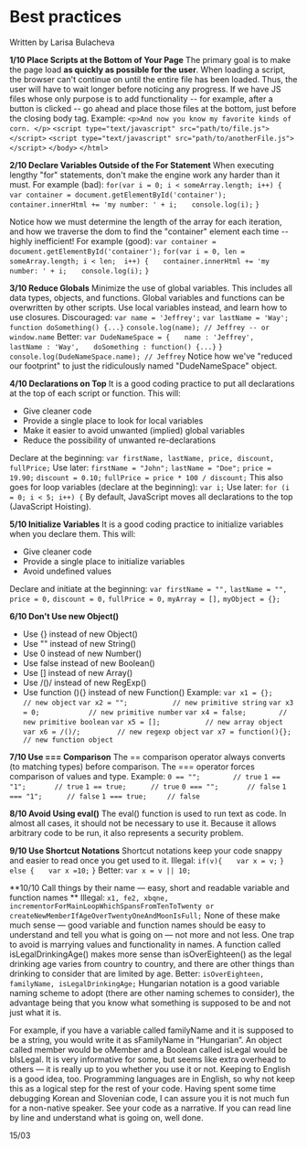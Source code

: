 # Best practices
Written by Larisa Bulacheva

**1/10 Place Scripts at the Bottom of Your Page**
The primary goal is to make the page load **as quickly as possible for the user**. When loading a script, the browser can't continue on until the entire file has been loaded. Thus, the user will have to wait longer before noticing any progress.
If we have JS files whose only purpose is to add functionality -- for example, after a button is clicked -- go ahead and place those files at the bottom, just before the closing body tag. 
Example:
```<p>And now you know my favorite kinds of corn. </p>```
```<script type="text/javascript" src="path/to/file.js"></script>```
```<script type="text/javascript" src="path/to/anotherFile.js"></script>```
```</body>```
```</html>```

**2/10 Declare Variables Outside of the For Statement**
When executing lengthy "for" statements, don't make the engine work any harder than it must. For example (bad):
```for(var i = 0; i < someArray.length; i++) {```
```   var container = document.getElementById('container');```
```   container.innerHtml += 'my number: ' + i;```
```   console.log(i);```
```}```

Notice how we must determine the length of the array for each iteration, and how we traverse the dom to find the "container" element each time -- highly inefficient!
For example (good):
```var container = document.getElementById('container');```
```for(var i = 0, len = someArray.length; i < len;  i++) {```
```   container.innerHtml += 'my number: ' + i;```
```   console.log(i);```
```}```

**3/10 Reduce Globals**
Minimize the use of global variables. This includes all data types, objects, and functions. Global variables and functions can be overwritten by other scripts. Use local variables instead, and learn how to use closures.
Discouraged:
```var name = 'Jeffrey';```
```var lastName = 'Way';```
``` function doSomething() {...}```
```console.log(name); // Jeffrey -- or window.name```
Better:
```var DudeNameSpace = {```
```   name : 'Jeffrey',```
```   lastName : 'Way',```
```   doSomething : function() {...}```
```}```
```console.log(DudeNameSpace.name); // Jeffrey```
Notice how we've "reduced our footprint" to just the ridiculously named "DudeNameSpace" object.

**4/10 Declarations on Top**
It is a good coding practice to put all declarations at the top of each script or function.
This will:
* Give cleaner code
* Provide a single place to look for local variables
* Make it easier to avoid unwanted (implied) global variables
* Reduce the possibility of unwanted re-declarations

Declare at the beginning:
```var firstName, lastName, price, discount, fullPrice;```
Use later:
```firstName = "John";```
```lastName = "Doe";```
```price = 19.90;```
```discount = 0.10;```
```fullPrice = price * 100 / discount;```
This also goes for loop variables (declare at the beginning):
```var i;```
Use later:
```for (i = 0; i < 5; i++) {```
By default, JavaScript moves all declarations to the top (JavaScript Hoisting).

**5/10 Initialize Variables**
It is a good coding practice to initialize variables when you declare them.
This will:
* Give cleaner code
* Provide a single place to initialize variables
* Avoid undefined values

Declare and initiate at the beginning:
```var firstName = "",```
```lastName = "",```
```price = 0,```
```discount = 0,```
```fullPrice = 0,```
```myArray = [],```
```myObject = {};```


**6/10 Don't Use new Object()**
* Use {} instead of new Object()
* Use "" instead of new String()
* Use 0 instead of new Number()
* Use false instead of new Boolean()
* Use [] instead of new Array()
* Use /()/ instead of new RegExp()
* Use function (){} instead of new Function()
Example:
```var x1 = {};           // new object```
```var x2 = "";           // new primitive string```
```var x3 = 0;            // new primitive number```
```var x4 = false;        // new primitive boolean```
```var x5 = [];           // new array object```
```var x6 = /()/;         // new regexp object```
```var x7 = function(){}; // new function object```


**7/10 Use === Comparison**
The == comparison operator always converts (to matching types) before comparison. The === operator forces comparison of values and type.
Example:
```0 == "";        // true```
```1 == "1";       // true```
```1 == true;      // true```
```0 === "";       // false```
```1 === "1";      // false```
```1 === true;     // false```

**8/10 Avoid Using eval()**
The eval() function is used to run text as code. In almost all cases, it should not be necessary to use it. Because it allows arbitrary code to be run, it also represents a security problem.

**9/10 Use Shortcut Notations**
Shortcut notations keep your code snappy and easier to read once you get used to it.
Illegal:
```if(v){```
```   var x = v;```
```} else {```
```   var x =10;```
```}```
Better:
```var x = v || 10;```


**10/10 Call things by their name — easy, short and readable variable and function names
**
Illegal: 
```x1, fe2, xbqne, incrementorForMainLoopWhichSpansFromTenToTwenty or createNewMemberIfAgeOverTwentyOneAndMoonIsFull;```
None of these make much sense — good variable and function names should be easy to understand and tell you what is going on — not more and not less. One trap to avoid is marrying values and functionality in names. A function called isLegalDrinkingAge() makes more sense than isOverEighteen() as the legal drinking age varies from country to country, and there are other things than drinking to consider that are limited by age.
Better: 
```isOverEighteen, familyName, isLegalDrinkingAge;```
Hungarian notation is a good variable naming scheme to adopt (there are other naming schemes to consider), the advantage being that you know what something is supposed to be and not just what it is.

For example, if you have a variable called familyName and it is supposed to be a string, you would write it as sFamilyName in “Hungarian”. An object called member would be oMember and a Boolean called isLegal would be bIsLegal. It is very informative for some, but seems like extra overhead to others — it is really up to you whether you use it or not.
Keeping to English is a good idea, too. Programming languages are in English, so why not keep this as a logical step for the rest of your code. Having spent some time debugging Korean and Slovenian code, I can assure you it is not much fun for a non-native speaker.
See your code as a narrative. If you can read line by line and understand what is going on, well done. 


15/03